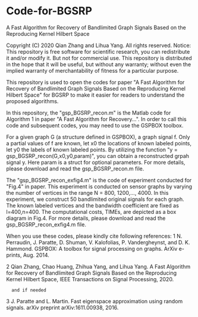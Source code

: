 # Code-for-BGSRP
A Fast Algorithm for Recovery of Bandlimited Graph Signals Based on the Reproducing Kernel Hilbert Space

Copyright (C) 2020 Qian Zhang and Lihua Yang. All rights reserved.
Notice:  This repository is free software for scientific research, you can redistribute it and/or modify it. But not for commercial use.
This repository is distributed in the hope that it will be useful, but without any warranty; without even the implied warranty of merchantability of fitness for a particular purpose.


This repository is used to open the codes for paper "A Fast Algorithm for Recovery of Bandlimited Graph Signals Based on the Reproducing Kernel Hilbert Space" for BGSRP to make it easier for readers to understand the proposed algorithms. 
 
In this repository, the "gsp_BGSRP_recon.m" is the Matlab code for Algorithm 1 in paper "A Fast Algorithm for Recovery...". In order to call this code and subsequent codes, you may need to use the GSPBOX toolbox. 

For a given graph G (a structure defined in GSPBOX), a graph signal f. Only a partial values of f are known, let x0 the locations of known labeled points, let y0 the labels of known labeled points. By utilizing the function "y = gsp_BGSRP_recon(G,x0,y0,param)", you 
can obtain a reconstructed grpah signal y. Here param is a struct for optional parameters. For more details, please download and read the gsp_BGSRP_recon.m file. 

The "gsp_BGSRP_recon_exfig4.m" is the code of experiment conducted for "Fig.4" in paper. This experiment is conducted on sensor graphs by varying the number of vertices in the range N = 800, 1200,..., 4000. In this experiment, we construct 50 bandlimited original signals for each graph. The known labeled vertices and the bandwidth coefficient are fixed as l=400,n=400. The computational costs, TIMEs, are depicted as a box diagram in Fig.4. For more details, please download and read the gsp_BGSRP_recon_exfig4.m file. 

 
 

When you use these codes, please kindly cite following references:
1    N. Perraudin, J. Paratte, D. Shuman, V. Kalofolias, P. Vandergheynst,
     and D. K. Hammond. GSPBOX: A toolbox for signal processing on graphs.
     ArXiv e-prints, Aug. 2014.

2     Qian Zhang, Chao Huang, Zhihua Yang, and Lihua Yang. A Fast 
      Algorithm for Recovery of Bandlimited Graph Signals Based on the 
      Reproducing Kernel Hilbert Space, IEEE Transactions on Signal 
      Processing, 2020. 
      
      and if needed
3     J. Paratte and L. Martin. Fast eigenspace approximation using random
      signals. arXiv preprint arXiv:1611.00938, 2016.



